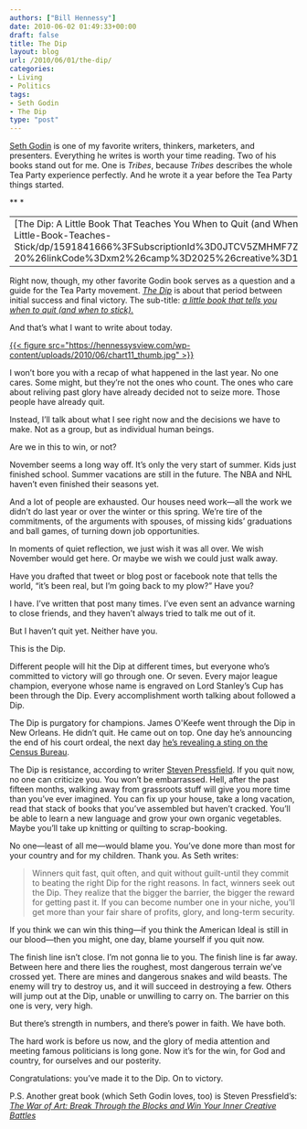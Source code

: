 ```yaml
---
authors: ["Bill Hennessy"]
date: 2010-06-02 01:49:33+00:00
draft: false
title: The Dip
layout: blog
url: /2010/06/01/the-dip/
categories:
- Living
- Politics
tags:
- Seth Godin
- The Dip
type: "post"
---
```


[Seth Godin](https://sethgodin.typepad.com/) is one of my favorite writers, thinkers, marketers, and presenters. Everything he writes is worth your time reading. Two of his books stand out for me. One is _Tribes_, because _Tribes_ describes the whole Tea Party experience perfectly. And he wrote it a year before the Tea Party things started. 

 <table cellpadding="0" cellspacing="0" border="0" ><tbody >*<tr >*
<td valign="top" >[The Dip: A Little Book That Teaches You When to Quit (and When to Stick)](https://www.amazon.com/Dip-Little-Book-Teaches-Stick/dp/1591841666%3FSubscriptionId%3D0JTCV5ZMHMF7ZYTXGFR2%26tag%3Dhennesssview-20%26linkCode%3Dxm2%26camp%3D2025%26creative%3D165953%26creativeASIN%3D1591841666)
</td>*</tr>   </tbody></table>  

    
Right now, though, my other favorite Godin book serves as a question and a guide for the Tea Party movement. _[The Dip](https://sethgodin.typepad.com/the_dip/)_ is about that period between initial success and final victory. The sub-title: _[a little book that tells you when to quit (and when to stick).](https://www.squidoo.com/theDipBook)_

 

And that’s what I want to write about today. 

 

[{{< figure src="https://hennessysview.com/wp-content/uploads/2010/06/chart11_thumb.jpg" >}}
](https://hennessysview.com/wp-content/uploads/2010/06/chart11.jpg)

 

I won’t bore you with a recap of what happened in the last year. No one cares. Some might, but they’re not the ones who count. The ones who care about reliving past glory have already decided not to seize more. Those people have already quit. 

 

Instead, I’ll talk about what I see right now and the decisions we have to make. Not as a group, but as individual human beings. 

 

Are we in this to win, or not?

 

November seems a long way off. It’s only the very start of summer. Kids just finished school. Summer vacations are still in the future. The NBA and NHL haven’t even finished their seasons yet.

 

And a lot of people are exhausted. Our houses need work—all the work we didn’t do last year or over the winter or this spring. We’re tire of the commitments, of the arguments with spouses, of missing kids’ graduations and ball games, of turning down job opportunities. 

 

In moments of quiet reflection, we just wish it was all over. We wish November would get here. Or maybe we wish we could just walk away. 

 

Have you drafted that tweet or blog post or facebook note that tells the world, “it’s been real, but I’m going back to my plow?” Have you?

 

I have. I’ve written that post many times. I’ve even sent an advance warning to close friends, and they haven’t always tried to talk me out of it.

 

But I haven’t quit yet. Neither have you.

 

This is the Dip.

 

Different people will hit the Dip at different times, but everyone who’s committed to victory will go through one. Or seven. Every major league champion, everyone whose name is engraved on Lord Stanley’s Cup has been through the Dip. Every accomplishment worth talking about followed a Dip.

 

The Dip is purgatory for champions. James O'Keefe went through the Dip in New Orleans. He didn’t quit. He came out on top. One day he’s announcing the end of his court ordeal, the next day [he’s revealing a sting on the Census Bureau](https://biggovernment.com/jokeefe/2010/06/01/undercover-census-fraud-investigation-new-jersey/). 

 

The Dip is resistance, according to writer [Steven Pressfield](https://www.stevenpressfield.com/). If you quit now, no one can criticize you. You won’t be embarrassed. Hell, after the past fifteen months, walking away from grassroots stuff will give you more time than you’ve ever imagined. You can fix up your house, take a long vacation, read that stack of books that you’ve assembled but haven’t cracked. You’ll be able to learn a new language and grow your own organic vegetables. Maybe you’ll take up knitting or quilting to scrap-booking. 

 

No one—least of all me—would blame you. You’ve done more than most for your country and for my children. Thank you. As Seth writes:

 

>   
> 
> Winners quit fast, quit often, and quit without guilt-until they commit to beating the right Dip for the right reasons. In fact, winners seek out the Dip. They realize that the bigger the barrier, the bigger the reward for getting past it. If you can become number one in your niche, you'll get more than your fair share of profits, glory, and long-term security.
> 
> 

 

If you think we can win this thing—if you think the American Ideal is still in our blood—then you might, one day, blame yourself if you quit now.

 

The finish line isn’t close. I’m not gonna lie to you. The finish line is far away. Between here and there lies the roughest, most dangerous terrain we’ve crossed yet. There are mines and dangerous snakes and wild beasts. The enemy will try to destroy us, and it will succeed in destroying a few. Others will jump out at the Dip, unable or unwilling to carry on. The barrier on this one is very, very high.

 

But there’s strength in numbers, and there’s power in faith. We have both.

 

The hard work is before us now, and the glory of media attention and meeting famous politicians is long gone. Now it’s for the win, for God and country, for ourselves and our posterity.

 

Congratulations: you’ve made it to the Dip. On to victory.

 

P.S. Another great book (which Seth Godin loves, too) is Steven Pressfield’s: [_The War of Art: Break Through the Blocks and Win Your Inner Creative Battles_](https://www.amazon.com/War-Art-Through-Creative-Battles/dp/0446691437%3FSubscriptionId%3D0JTCV5ZMHMF7ZYTXGFR2%26tag%3Dhennesssview-20%26linkCode%3Dxm2%26camp%3D2025%26creative%3D165953%26creativeASIN%3D0446691437)
